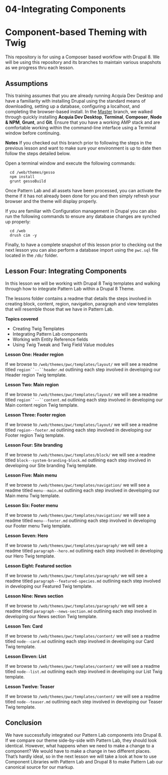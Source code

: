 # 04-Integrating Components

# Component-based Theming with Twig
This repository is for using a Composer based workflow with Drupal 8.  We will be using this repository and its branches to maintain various snapshots as we progress thru each lesson.

## Assumptions
This training assumes that you are already running Acquia Dev Desktop and have a familiarity with installing Drupal using the standard means of downloading, setting up a database, configuring a localhost, and completing the browser-based install. In the [Master](https://github.com/forumone/component-based-theming/tree/master#component-based-theming-with-twig) branch, we walked through quickly installing **Acquia Dev Desktop**, **Terminal**, **Composer**, **Node & NPM**, **Grunt**, and **Git**. Ensure that you have a working AMP stack and are comfortable working within the command-line interface using a Terminal window before continuing.

**Notes**
If you checked out this branch prior to following the steps in the previous lesson and want to make sure your environment is up to date then follow the steps detailed below.

Open a terminal window and execute the following commands:

```
  cd /web/themes/gesso
  npm install
  grunt gessoBuild
```

Once Pattern Lab and all assets have been processed, you can activate the theme if it has not already been done for you and then simply refresh your browser and the theme will display properly.

If you are familiar with Configuration management in Drupal you can also run the following commands to ensure any database changes are synched up properly:

```
  cd /web
  drush cim -y
```

Finally, to have a complete snapshot of this lesson prior to checking out the next lesson you can also perform a database import using the `pwc.sql` file located in the `/db/` folder.

## Lesson Four: Integrating Components
In this lesson we will be working with Drupal 8 Twig templates and walking through how to integrate Pattern Lab within a Drupal 8 Theme.

The lessons folder contains a readme that details the steps involved in creating block, content, region, navigation, paragraph and view templates that will resemble those that we have in Pattern Lab.

**Topics covered**

- Creating Twig Templates
- Integrating Pattern Lab components
- Working with Entity Reference fields
- Using Twig Tweak and Twig Field Value modules

**Lesson One: Header region**

If we browse to `/web/themes/pwc/templates/layout/` we will see a readme titled `region``--``header.md` outlining each step involved in developing our Header region Twig template.

**Lesson Two: Main region**

If we browse to `/web/themes/pwc/templates/layout/` we will see a readme titled `region``--``content.md` outlining each step involved in developing our Main content region Twig template.

**Lesson Three: Footer region**

If we browse to `/web/themes/pwc/templates/layout/` we will see a readme titled `region--footer.md` outlining each step involved in developing our Footer region Twig template.

**Lesson Four: Site branding**

If we browse to `/web/themes/pwc/templates/block/` we will see a readme titled `block--system-branding-block.md` outlining each step involved in developing our Site branding Twig template.

**Lesson Five: Main menu**

If we browse to `/web/themes/pwc/templates/navigation/` we will see a readme titled `menu--main.md` outlining each step involved in developing our Main menu Twig template.

**Lesson Six: Footer menu**

If we browse to `/web/themes/pwc/templates/navigation/` we will see a readme titled `menu--footer.md` outlining each step involved in developing our Footer menu Twig template.

**Lesson Seven: Hero**

If we browse to `/web/themes/pwc/templates/paragraph/` we will see a readme titled `paragraph--hero.md` outlining each step involved in developing our Hero Twig template.

**Lesson Eight: Featured section**

If we browse to `/web/themes/pwc/templates/paragraph/` we will see a readme titled `paragraph--featured-species.md` outlining each step involved in developing our Featured Twig template.

**Lesson Nine: News section**

If we browse to `/web/themes/pwc/templates/paragraph/` we will see a readme titled `paragraph--news-section.md` outlining each step involved in developing our News section Twig template.

**Lesson Ten: Card**

If we browse to `/web/themes/pwc/templates/content/` we will see a readme titled `node--card.md` outlining each step involved in developing our Card Twig template.

**Lesson Eleven: List**

If we browse to `/web/themes/pwc/templates/content/` we will see a readme titled `node--list.md` outlining each step involved in developing our List Twig template.

**Lesson Twelve: Teaser**

If we browse to `/web/themes/pwc/templates/content/` we will see a readme titled `node--teaser.md` outlining each step involved in developing our Teaser Twig template.

## Conclusion
We have successfully integrated our Pattern Lab components into Drupal 8.  If we compare our theme side-by-side with Pattern Lab, they should look identical.  However, what happens when we need to make a change to a component?  We would have to make a change in two different places.  That’s hardly ideal, so in the next lesson we will take a look at how to use Component Libraries with Pattern Lab and Drupal 8 to make Pattern Lab our canonical source for our markup.
